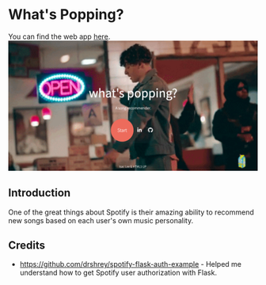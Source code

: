 # What's Popping?
You can find the web app [here](http://www.whatspopping.xyz/). 
![banner](data/whatspopping-new.jpg)
## Introduction
One of the great things about Spotify is their amazing ability to recommend new songs based on each user's own music personality.
## Credits
* https://github.com/drshrey/spotify-flask-auth-example - Helped me understand how to get Spotify user authorization with Flask. 
